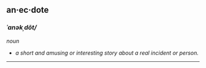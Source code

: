 ## an·ec·dote
### _ˈanəkˌdōt/_
_noun_

 - _a short and amusing or interesting story about a real incident or person._

---